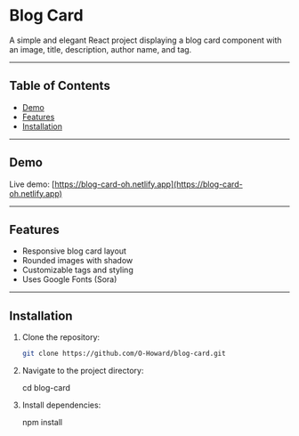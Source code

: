 # Blog Card

A simple and elegant React project displaying a blog card component with an image, title, description, author name, and tag.

---

## Table of Contents

- [Demo](#demo)
- [Features](#features)
- [Installation](#installation)


---

## Demo

Live demo: [https://blog-card-oh.netlify.app](https://blog-card-oh.netlify.app)

---

## Features

- Responsive blog card layout  
- Rounded images with shadow  
- Customizable tags and styling  
- Uses Google Fonts (Sora)

---

## Installation

1. Clone the repository:

   ```bash
   git clone https://github.com/O-Howard/blog-card.git

2. Navigate to the project directory:

   cd blog-card

3. Install dependencies:

   npm install

